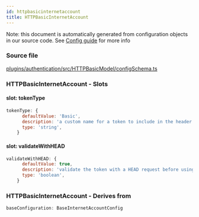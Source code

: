 ```yaml
---
id: httpbasicinternetaccount
title: HTTPBasicInternetAccount
---
```


Note: this document is automatically generated from configuration objects in our
source code. See [Config guide](/docs/config_guide) for more info

### Source file

[plugins/authentication/src/HTTPBasicModel/configSchema.ts](https://github.com/GMOD/jbrowse-components/blob/main/plugins/authentication/src/HTTPBasicModel/configSchema.ts)

### HTTPBasicInternetAccount - Slots

#### slot: tokenType

```js
tokenType: {
      defaultValue: 'Basic',
      description: 'a custom name for a token to include in the header',
      type: 'string',
    }
```

#### slot: validateWithHEAD

```js
validateWithHEAD: {
      defaultValue: true,
      description: 'validate the token with a HEAD request before using it',
      type: 'boolean',
    }
```

### HTTPBasicInternetAccount - Derives from

```js
baseConfiguration: BaseInternetAccountConfig
```
